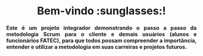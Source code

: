 <h1 align="center"> Bem-vindo :sunglasses:! </h1>


<h4 align="justify"> Este é um projeto integrador demonstrando o passo a passo da metodologia Scrum para o cliente e demais usuários (alunos e funcionários FATEC), para que todos possam compreender a importância, entender e utilizar a metodologia em suas carreiras e projetos futuros.</h4>
